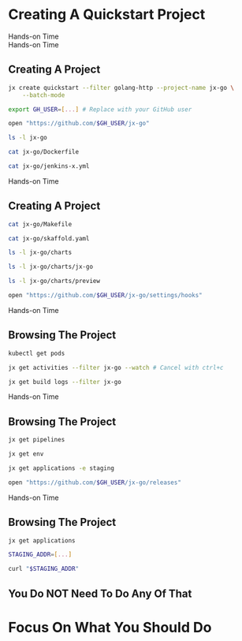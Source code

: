 <!-- .slide: class="center dark" -->
<!-- .slide: data-background="../img/background/hands-on.jpg" -->
# Creating A Quickstart Project

<div class="label">Hands-on Time</div>


<!-- .slide: class="dark" -->
<div class="eyebrow"> </div>
<div class="label">Hands-on Time</div>

## Creating A Project

```bash
jx create quickstart --filter golang-http --project-name jx-go \
    --batch-mode

export GH_USER=[...] # Replace with your GitHub user

open "https://github.com/$GH_USER/jx-go"

ls -l jx-go

cat jx-go/Dockerfile

cat jx-go/jenkins-x.yml
```


<!-- .slide: class="dark" -->
<div class="eyebrow"> </div>
<div class="label">Hands-on Time</div>

## Creating A Project

```bash
cat jx-go/Makefile

cat jx-go/skaffold.yaml

ls -l jx-go/charts

ls -l jx-go/charts/jx-go

ls -l jx-go/charts/preview

open "https://github.com/$GH_USER/jx-go/settings/hooks"
```


<!-- .slide: class="dark" -->
<div class="eyebrow"> </div>
<div class="label">Hands-on Time</div>

## Browsing The Project

```bash
kubectl get pods

jx get activities --filter jx-go --watch # Cancel with ctrl+c

jx get build logs --filter jx-go
```


<!-- .slide: class="dark" -->
<div class="eyebrow"> </div>
<div class="label">Hands-on Time</div>

## Browsing The Project

```bash
jx get pipelines

jx get env

jx get applications -e staging

open "https://github.com/$GH_USER/jx-go/releases"
```


<!-- .slide: class="dark" -->
<div class="eyebrow"> </div>
<div class="label">Hands-on Time</div>

## Browsing The Project

```bash
jx get applications

STAGING_ADDR=[...]

curl "$STAGING_ADDR"
```


<!-- .slide: data-background="linear-gradient(to bottom right, rgba(25,151,181,0.8), rgba(87,185,72,0.8)), url(../img/background/developer.jpeg) center / cover" -->
<!-- .slide: class="center" -->
## You Do NOT Need To Do Any Of That

# Focus On What You Should Do